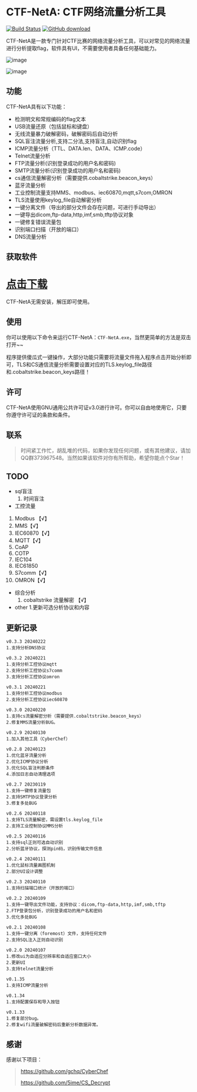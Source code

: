 
# CTF-NetA: CTF网络流量分析工具
[![Build Status](https://img.shields.io/badge/PRs-welcome-brightgreen.svg?style=flat-square)](https://download.csdn.net/download/qq_33295410/88301195)
[![GitHub download](https://img.shields.io/github/tag/Arinue/CTF-NetA.svg?label=release)](https://download.csdn.net/download/qq_33295410/88301195)

CTF-NetA是一款专门针对CTF比赛的网络流量分析工具，可以对常见的网络流量进行分析提取flag，软件具有UI，不需要使用者具备任何基础能力。


![image](https://github.com/Arinue/CTF-NetA/assets/38693947/1f1a8540-4b7f-43ca-9c2f-ef7b631ea8ed)

![image](https://github.com/Arinue/CTF-NetA/assets/38693947/b973ed5e-450e-4fbb-889c-96880298a2e7)



## 功能

CTF-NetA具有以下功能：

- 检测明文和常规编码的flag文本
- USB流量还原（包括鼠标和键盘）
- 无线流量暴力破解密码，破解密码后自动分析
- SQL盲注流量分析,支持二分法,支持盲注,自动识别flag
- ICMP流量分析（TTL、DATA.len、DATA、ICMP.code）
- Telnet流量分析
- FTP流量分析(识别登录成功的用户名和密码)
- SMTP流量分析(识别登录成功的用户名和密码)
- cs通信流量解密分析（需要提供.cobaltstrike.beacon_keys）
- 蓝牙流量分析
- 工业控制流量支持MMS、modbus、iec60870,mqtt,s7com,OMRON
- TLS流量使用keylog_file自动解密分析
- 一键分离文件（导出的部分文件会存在问题，可进行手动导出）
- 一键导出dicom,ftp-data,http,imf,smb,tftp协议对象
- 一键修复错误流量包
- 识别端口扫描（开放的端口）
- DNS流量分析

## 获取软件
# <a href="">点击下载</a>
CTF-NetA无需安装，解压即可使用。

## 使用

你可以使用以下命令来运行CTF-NetA：`CTF-NetA.exe`，当然更简单的方法是双击打开~~

程序提供傻瓜式一键操作，大部分功能只需要将流量文件拖入程序点击开始分析即可，TLS和CS通信流量分析需要设置对应的TLS.keylog_file路径和.cobaltstrike.beacon_keys路径！

## 许可

CTF-NetA使用GNU通用公共许可证v3.0进行许可。你可以自由地使用它，只要你遵守许可证的条款和条件。

## 联系

> 时间紧工作忙，胡乱堆的代码，如果你发现任何问题，或有其他建议，请加QQ群373967548。当然如果该软件对你有所帮助，希望你能点个Star！
## TODO
- sql盲注
  1. 时间盲注
- 工控流量
1. Modbus 【√】
2. MMS【√】
3. IEC60870【√】
4. MQTT【√】
5. CoAP
6. COTP
7. IEC104
8. IEC61850
9. S7comm【√】
10. OMRON【√】
- 综合分析
  1.  cobaltstrike 流量解密 【√】
- other
  1.更新可选分析协议和内容

## 更新记录
```
v0.3.3 20240222
1.支持分析DNS协议

v0.3.2 20240221
1.支持分析工控协议mqtt
2.支持分析工控协议s7comm
3.支持分析工控协议omron

v0.3.1 20240221
1.支持分析工控协议modbus
2.支持分析工控协议iec60870

v0.3.0 20240220
1.支持cs流量解密分析（需要提供.cobaltstrike.beacon_keys）
2.修复MMS流量分析BUG。

v0.2.9 20240130
1.加入其他工具（CyberChef）

v0.2.8 20240123
1.优化蓝牙流量分析
2.优化ICMP协议分析
3.优化SQL盲注判断条件
4.添加日志自动清理选项

v0.2.7 20230119
1.支持一键修复流量包
2.支持SMTP协议登录分析
3.修复多处BUG

v0.2.6 20240118
1.支持TLS流量解密，需设置tls.keylog_file
2.支持工业控制协议MMS分析

v0.2.5 20240116
1.支持sql正则可选自动识别
2.分析蓝牙协议，探测pin码，识别传输文件信息

v0.2.4 20240111
1.优化鼠标流量画图机制
2.部分UI设计调整

v0.2.3 20240110
1.支持扫描端口统计（开放的端口）

v0.2.2 20240109
1.支持一键导出文件功能，支持协议：dicom,ftp-data,http,imf,smb,tftp
2.FTP登录包分析，识别登录成功的用户名和密码
3.优化多处BUG

v0.2.1 20240108
1.支持一键分离（foremost）文件，支持任何文件
2.支持SQL注入正则自动识别

v0.2.0 20240107
1.修改ui为自适应分辨率和自适应窗口大小
2.更新UI
3.支持telnet流量分析

v0.1.35
1.支持ICMP流量分析

v0.1.34 
1.支持配置保存和导入按钮

v0.1.33
1.修复部分bug。
2.修复wifi流量破解密码后重新分析数据异常。
```
## 感谢
感谢以下项目：

> https://github.com/gchq/CyberChef
> 
> https://github.com/5ime/CS_Decrypt
